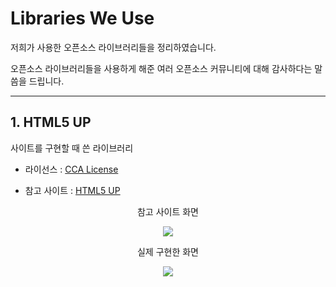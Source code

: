 # Libraries We Use

저희가 사용한 오픈소스 라이브러리들을 정리하였습니다.

오픈소스 라이브러리들을 사용하게 해준 여러 오픈소스 커뮤니티에 대해 감사하다는 말씀을 드립니다.

-----

## 1. HTML5 UP

사이트를 구현할 때 쓴 라이브러리

* 라이선스 : [CCA License](https://github.com/choihaeun/Hi_five/Library_License/MIT_License/jQuery.md)

* 참고 사이트 : [HTML5 UP](https://templated.co/)

<p align ="center"> 참고 사이트 화면 </p>
<p align="center">
<img src = "https://github.com/choihaeun/Hi_five/images/use/temp.png">
<p/>

<p align ="center"> 실제 구현한 화면 </p>
<p align="center">
<img src = "https://github.com/choihaeun/Hi_five/images/use/highfive.png">
<p/>